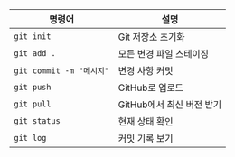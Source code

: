 | 명령어                   | 설명                |
| --------------------- | ----------------- |
| `git init`            | Git 저장소 초기화       |
| `git add .`           | 모든 변경 파일 스테이징     |
| `git commit -m "메시지"` | 변경 사항 커밋          |
| `git push`            | GitHub로 업로드       |
| `git pull`            | GitHub에서 최신 버전 받기 |
| `git status`          | 현재 상태 확인          |
| `git log`             | 커밋 기록 보기          |


